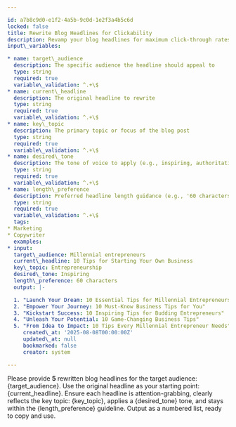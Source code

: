 ```yaml
---

id: a7b8c9d0-e1f2-4a5b-9c0d-1e2f3a4b5c6d
locked: false
title: Rewrite Blog Headlines for Clickability
description: Revamp your blog headlines for maximum click-through rates by tailoring tone, topic, and audience. Turn mundane titles into irresistible, attention-grabbing headlines optimized for CTR.
input\_variables:

* name: target\_audience
  description: The specific audience the headline should appeal to
  type: string
  required: true
  variable\_validation: ^.+\$
* name: current\_headline
  description: The original headline to rewrite
  type: string
  required: true
  variable\_validation: ^.+\$
* name: key\_topic
  description: The primary topic or focus of the blog post
  type: string
  required: true
  variable\_validation: ^.+\$
* name: desired\_tone
  description: The tone of voice to apply (e.g., inspiring, authoritative, playful)
  type: string
  required: true
  variable\_validation: ^.+\$
* name: length\_preference
  description: Preferred headline length guidance (e.g., '60 characters', '8-10 words')
  type: string
  required: true
  variable\_validation: ^.+\$
  tags:
* Marketing
* Copywriter
  examples:
* input:
  target\_audience: Millennial entrepreneurs
  current\_headline: 10 Tips for Starting Your Own Business
  key\_topic: Entrepreneurship
  desired\_tone: Inspiring
  length\_preference: 60 characters
  output: |-

  1. "Launch Your Dream: 10 Essential Tips for Millennial Entrepreneurs"
  2. "Empower Your Journey: 10 Must-Know Business Tips for You"
  3. "Kickstart Success: 10 Inspiring Tips for Budding Entrepreneurs"
  4. "Unleash Your Potential: 10 Game-Changing Business Tips"
  5. "From Idea to Impact: 10 Tips Every Millennial Entrepreneur Needs"
     created\_at: '2025-08-08T00:00:00Z'
     updated\_at: null
     bookmarked: false
     creator: system

---
```


Please provide **5** rewritten blog headlines for the target audience: {target\_audience}. Use the original headline as your starting point: {current\_headline}. Ensure each headline is attention-grabbing, clearly reflects the key topic: {key\_topic}, applies a {desired\_tone} tone, and stays within the {length\_preference} guideline. Output as a numbered list, ready to copy and use.


